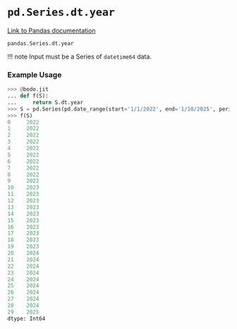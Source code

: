 # `pd.Series.dt.year`

[Link to Pandas documentation](https://pandas.pydata.org/docs/reference/api/pandas.Series.dt.year.html#pandas.Series.dt.year)

`pandas.Series.dt.year`

!!! note
Input must be a Series of `datetime64` data.

### Example Usage

```py
>>> @bodo.jit
... def f(S):
...     return S.dt.year
>>> S = pd.Series(pd.date_range(start='1/1/2022', end='1/10/2025', periods=30))
>>> f(S)
0     2022
1     2022
2     2022
3     2022
4     2022
5     2022
6     2022
7     2022
8     2022
9     2022
10    2023
11    2023
12    2023
13    2023
14    2023
15    2023
16    2023
17    2023
18    2023
19    2023
20    2024
21    2024
22    2024
23    2024
24    2024
25    2024
26    2024
27    2024
28    2024
29    2025
dtype: Int64
```
